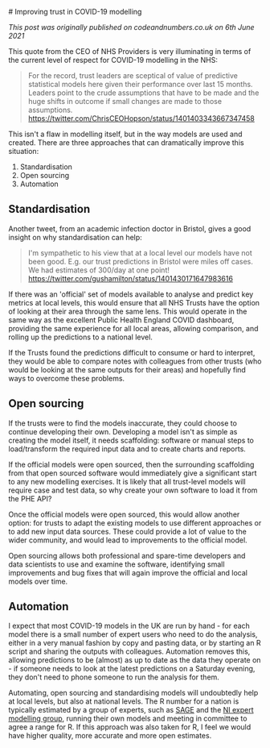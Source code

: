 # Improving trust in COVID-19 modelling

*This post was originally published on codeandnumbers.co.uk on 6th June 2021*

This quote from the CEO of NHS Providers is very illuminating in terms of the current level of respect for COVID-19 modelling in the NHS:

> For the record, trust leaders are sceptical of value of predictive statistical models here given their performance over last 15 months. Leaders point to the crude assumptions that have to be made and the huge shifts in outcome if small changes are made to those assumptions.
> https://twitter.com/ChrisCEOHopson/status/1401403343667347458

This isn't a flaw in modelling itself, but in the way models are used and created. There are three approaches that can dramatically improve this situation:

1. Standardisation
2. Open sourcing
3. Automation

## Standardisation

Another tweet, from an academic infection doctor in Bristol, gives a good insight on why standardisation can help:

> I'm sympathetic to his view that at a local level our models have not been good. E.g. our trust predictions in Bristol were miles off cases. We had estimates of 300/day at one point!
> https://twitter.com/gushamilton/status/1401430171647983616

If there was an 'official' set of models available to analyse and predict key metrics at local levels, this would ensure that all NHS Trusts have the option of looking at their area through the same lens. This would operate in the same way as the excellent Public Health England COVID dashboard, providing the same experience for all local areas, allowing comparison, and rolling up the predictions to a national level.

If the Trusts found the predictions difficult to consume or hard to interpret, they would be able to compare notes with colleagues from other trusts (who would be looking at the same outputs for their areas) and hopefully find ways to overcome these problems.

## Open sourcing

If the trusts were to find the models inaccurate, they could choose to continue developing their own. Developing a model isn't as simple as creating the model itself, it needs scaffolding: software or manual steps to load/transform the required input data and to create charts and reports.

If the official models were open sourced, then the surrounding scaffolding from that open sourced software would immediately give a significant start to any new modelling exercises. It is likely that all trust-level models will require case and test data, so why create your own software to load it from the PHE API?

Once the official models were open sourced, this would allow another option: for trusts to adapt the existing models to use different approaches or to add new input data sources. These could provide a lot of value to the wider community, and would lead to improvements to the official model.

Open sourcing allows both professional and spare-time developers and data scientists to use and examine the software, identifying small improvements and bug fixes that will again improve the official and local models over time.

## Automation

I expect that most COVID-19 models in the UK are run by hand - for each model there is a small number of expert users who need to do the analysis, either in a very manual fashion by copy and pasting data, or by starting an R script and sharing the outputs with colleagues. Automation removes this, allowing predictions to be (almost) as up to date as the data they operate on - if someone needs to look at the latest predictions on a Saturday evening, they don't need to phone someone to run the analysis for them.

Automating, open sourcing and standardising models will undoubtedly help at local levels, but also at national levels. The R number for a nation is typically estimated by a group of experts, such as [SAGE](https://www.gov.uk/government/organisations/scientific-advisory-group-for-emergencies) and the [NI expert modelling group](https://www.health-ni.gov.uk/r-number), running their own models and meeting in committee to agree a range for R. If this approach was also taken for R, I feel we would have higher quality, more accurate and more open estimates.

